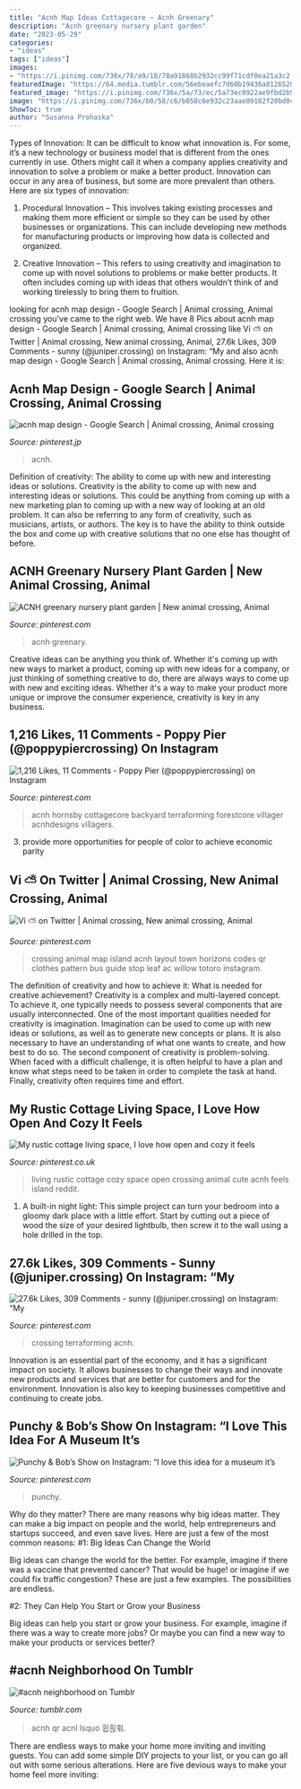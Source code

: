 ```yaml
---
title: "Acnh Map Ideas Cottagecore ~ Acnh Greenary"
description: "Acnh greenary nursery plant garden"
date: "2023-05-29"
categories:
- "ideas"
tags: ["ideas"]
images:
- "https://i.pinimg.com/736x/78/a9/18/78a91868b2932cc99f71cdf0ea21a3c2.jpg"
featuredImage: "https://64.media.tumblr.com/56ebeaefc7d60b19436a8126520fd599/d02a5f2b9c31032d-19/s640x960/b314b1c465ffd369fe38b3b9e6f21ab97af3c8c8.jpg"
featured_image: "https://i.pinimg.com/736x/5a/73/ec/5a73ec0922ae9fbd2b9ec3d99d3cff3e.jpg"
image: "https://i.pinimg.com/736x/b0/58/c6/b058c6e932c23aae09182f20bd0c5e56.jpg"
ShowToc: true
author: "Susanna Prohaska"
---
```



Types of Innovation:
It can be difficult to know what innovation is. For some, it’s a new technology or business model that is different from the ones currently in use. Others might call it when a company applies creativity and innovation to solve a problem or make a better product. Innovation can occur in any area of business, but some are more prevalent than others. Here are six types of innovation:
1. Procedural Innovation – This involves taking existing processes and making them more efficient or simple so they can be used by other businesses or organizations. This can include developing new methods for manufacturing products or improving how data is collected and organized.

2. Creative Innovation – This refers to using creativity and imagination to come up with novel solutions to problems or make better products. It often includes coming up with ideas that others wouldn’t think of and working tirelessly to bring them to fruition.

	

		
looking for acnh map design - Google Search | Animal crossing, Animal crossing you've came to the right web. We have 8 Pics about acnh map design - Google Search | Animal crossing, Animal crossing like Vi ⛅️ on Twitter | Animal crossing, New animal crossing, Animal, 27.6k Likes, 309 Comments - sunny (@juniper.crossing) on Instagram: “My and also acnh map design - Google Search | Animal crossing, Animal crossing. Here it is:
		
    
## Acnh Map Design - Google Search | Animal Crossing, Animal Crossing

<img loading=lazy src="https://i.pinimg.com/736x/b0/58/c6/b058c6e932c23aae09182f20bd0c5e56.jpg" onerror="this.onerror=null;this.src='https://tse4.mm.bing.net/th?id=OIP.hD68cNhX8IjzqbmrNo0hWwHaGC&amp;pid=15.1';" alt="acnh map design - Google Search | Animal crossing, Animal crossing">

_Source: pinterest.jp_

>acnh. 

	

Definition of creativity: The ability to come up with new and interesting ideas or solutions.
Creativity is the ability to come up with new and interesting ideas or solutions. This could be anything from coming up with a new marketing plan to coming up with a new way of looking at an old problem. It can also be referring to any form of creativity, such as musicians, artists, or authors. The key is to have the ability to think outside the box and come up with creative solutions that no one else has thought of before.

    
## ACNH Greenary Nursery Plant Garden | New Animal Crossing, Animal

<img loading=lazy src="https://i.pinimg.com/736x/2b/14/b6/2b14b65669ec69a2437713962112d1ef.jpg" onerror="this.onerror=null;this.src='https://tse2.mm.bing.net/th?id=OIP.FuohCRPaLtwsC8fsbiyH4wHaEi&amp;pid=15.1';" alt="ACNH greenary nursery plant garden | New animal crossing, Animal">

_Source: pinterest.com_

>acnh greenary. 

	

Creative ideas can be anything you think of. Whether it's coming up with new ways to market a product, coming up with new ideas for a company, or just thinking of something creative to do, there are always ways to come up with new and exciting ideas. Whether it's a way to make your product more unique or improve the consumer experience, creativity is key in any business.

    
## 1,216 Likes, 11 Comments - Poppy Pier (@poppypiercrossing) On Instagram

<img loading=lazy src="https://i.pinimg.com/736x/00/bc/f7/00bcf707f015baeb1b43489bc9bced19.jpg" onerror="this.onerror=null;this.src='https://tse2.mm.bing.net/th?id=OIP.ZU_Jybp1fS4h5lrBD7dAQgHaEK&amp;pid=15.1';" alt="1,216 Likes, 11 Comments - Poppy Pier (@poppypiercrossing) on Instagram">

_Source: pinterest.com_

>acnh hornsby cottagecore backyard terraforming forestcore villager acnhdesigns villagers. 

	

3. provide more opportunities for people of color to achieve economic parity

    
## Vi ⛅️ On Twitter | Animal Crossing, New Animal Crossing, Animal

<img loading=lazy src="https://i.pinimg.com/736x/78/a9/18/78a91868b2932cc99f71cdf0ea21a3c2.jpg" onerror="this.onerror=null;this.src='https://tse1.mm.bing.net/th?id=OIP.zl625Kl-4LZh_DsTePyD6gHaHa&amp;pid=15.1';" alt="Vi ⛅️ on Twitter | Animal crossing, New animal crossing, Animal">

_Source: pinterest.com_

>crossing animal map island acnh layout town horizons codes qr clothes pattern bus guide stop leaf ac willow totoro instagram. 

	

The definition of creativity and how to achieve it: What is needed for creative achievement?
Creativity is a complex and multi-layered concept. To achieve it, one typically needs to possess several components that are usually interconnected. One of the most important qualities needed for creativity is imagination. Imagination can be used to come up with new ideas or solutions, as well as to generate new concepts or plans. It is also necessary to have an understanding of what one wants to create, and how best to do so. The second component of creativity is problem-solving. When faced with a difficult challenge, it is often helpful to have a plan and know what steps need to be taken in order to complete the task at hand. Finally, creativity often requires time and effort.

    
## My Rustic Cottage Living Space, I Love How Open And Cozy It Feels

<img loading=lazy src="https://i.pinimg.com/736x/74/e5/dd/74e5ddb04ef8cbc0e279ad0d86e93ad5.jpg" onerror="this.onerror=null;this.src='https://tse2.mm.bing.net/th?id=OIP.auKD1oXRwsdyFKike9PZOQHaEK&amp;pid=15.1';" alt="My rustic cottage living space, I love how open and cozy it feels">

_Source: pinterest.co.uk_

>living rustic cottage cozy space open crossing animal cute acnh feels island reddit. 

	

1. A built-in night light: This simple project can turn your bedroom into a gloomy dark place with a little effort. Start by cutting out a piece of wood the size of your desired lightbulb, then screw it to the wall using a hole drilled in the top.

    
## 27.6k Likes, 309 Comments - Sunny (@juniper.crossing) On Instagram: “My

<img loading=lazy src="https://i.pinimg.com/736x/f7/ae/58/f7ae585648c77051d0d36f018c64b22b.jpg" onerror="this.onerror=null;this.src='https://tse2.mm.bing.net/th?id=OIP.QzajICZmJ2kgleo5x7IlwQHaGI&amp;pid=15.1';" alt="27.6k Likes, 309 Comments - sunny (@juniper.crossing) on Instagram: “My">

_Source: pinterest.com_

>crossing terraforming acnh. 

	

Innovation is an essential part of the economy, and it has a significant impact on society. It allows businesses to change their ways and innovate new products and services that are better for customers and for the environment. Innovation is also key to keeping businesses competitive and continuing to create jobs.

    
## Punchy &amp; Bob’s Show On Instagram: “I Love This Idea For A Museum It’s

<img loading=lazy src="https://i.pinimg.com/736x/5a/73/ec/5a73ec0922ae9fbd2b9ec3d99d3cff3e.jpg" onerror="this.onerror=null;this.src='https://tse2.mm.bing.net/th?id=OIP.Sd-mTURdyQzjC5kBtERdTgHaEU&amp;pid=15.1';" alt="Punchy &amp; Bob’s Show on Instagram: “I love this idea for a museum it’s">

_Source: pinterest.com_

>punchy. 

	

Why do they matter?
There are many reasons why big ideas matter. They can make a big impact on people and the world, help entrepreneurs and startups succeed, and even save lives. Here are just a few of the most common reasons:
#1: Big Ideas Can Change the World

Big ideas can change the world for the better. For example, imagine if there was a vaccine that prevented cancer? That would be huge! or imagine if we could fix traffic congestion? These are just a few examples. The possibilities are endless.

#2: They Can Help You Start or Grow your Business

Big ideas can help you start or grow your business. For example, imagine if there was a way to create more jobs? Or maybe you can find a new way to make your products or services better?

    
## #acnh Neighborhood On Tumblr

<img loading=lazy src="https://64.media.tumblr.com/56ebeaefc7d60b19436a8126520fd599/d02a5f2b9c31032d-19/s640x960/b314b1c465ffd369fe38b3b9e6f21ab97af3c8c8.jpg" onerror="this.onerror=null;this.src='https://tse1.mm.bing.net/th?id=OIP.XOw198_S0xMr9Pq7P48EkQHaFk&amp;pid=15.1';" alt="#acnh neighborhood on Tumblr">

_Source: tumblr.com_

>acnh qr acnl lsquo 횝횑횎. 

	

There are endless ways to make your home more inviting and inviting guests. You can add some simple DIY projects to your list, or you can go all out with some serious alterations. Here are five devious ways to make your home feel more inviting: 

